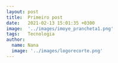 ```yaml
---
layout: post
title:  Primeiro post
date:   2021-02-13 15:01:35 +0300
image:  '../images/imoye_prancheta1.png'
tags:   Tecnologia
author:
  name: Nana
  image: '../images/logorecorte.png'
---
```

